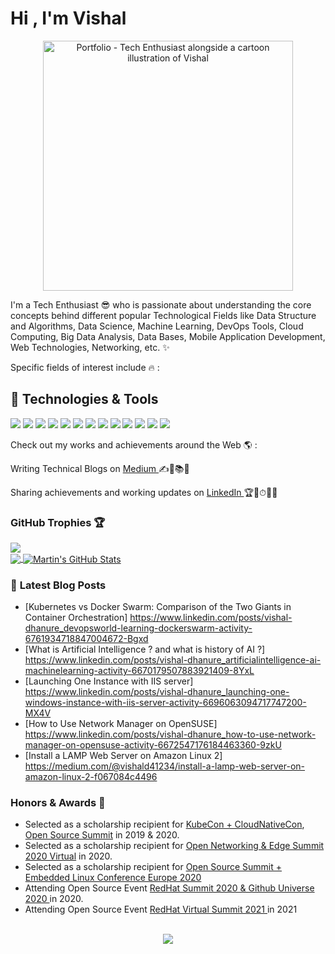  <h1>Hi , I'm Vishal </h1> 
 <div align="center">
 <img src="https://raw.githubusercontent.com/Vi1234sh12/Vi1234sh12/main/Vishal_Readme.jpg" alt="Portfolio - Tech Enthusiast alongside a cartoon illustration of Vishal " height="400px" weight="555px">
 </div>

I'm a Tech Enthusiast 😎 who is passionate about understanding the core concepts behind different popular Technological Fields like Data Structure and Algorithms, Data Science, Machine Learning, DevOps Tools, Cloud Computing, Big Data Analysis, Data Bases, Mobile Application Development, Web Technologies, Networking, etc. ✨

Specific fields of interest include 🔥 :

## 🔧 Technologies & Tools
![](https://img.shields.io/badge/OS-Linux-informational?style=flat&logo=linux&logoColor=white&color=2bbc8a)
![](https://img.shields.io/badge/Editor-IntelliJ_IDEA-informational?style=flat&logo=intellij-idea&logoColor=white&color=2bbc8a)
![](https://img.shields.io/badge/Code-Python-informational?style=flat&logo=python&logoColor=white&color=2bbc8a)
![](https://img.shields.io/badge/Code-JavaScript-informational?style=flat&logo=javascript&logoColor=white&color=2bbc8a)
![](https://img.shields.io/badge/Code-Golang-informational?style=flat&logo=go&logoColor=white&color=2bbc8a)
![](https://img.shields.io/badge/Code-Make-informational?style=flat&logo=cmake&logoColor=white&color=2bbc8a)
![](https://img.shields.io/badge/Code-Vue-informational?style=flat&logo=vue.js&logoColor=white&color=2bbc8a)
![](https://img.shields.io/badge/Shell-Bash-informational?style=flat&logo=gnu-bash&logoColor=white&color=2bbc8a)
![](https://img.shields.io/badge/Tools-PostgreSQL-informational?style=flat&logo=postgresql&logoColor=white&color=2bbc8a)
![](https://img.shields.io/badge/Tools-Docker-informational?style=flat&logo=docker&logoColor=white&color=2bbc8a)
![](https://img.shields.io/badge/Tools-Kubernetes-informational?style=flat&logo=kubernetes&logoColor=white&color=2bbc8a)
![](https://img.shields.io/badge/Tools-Red_Hat_OpenShift-informational?style=flat&logo=red-hat-open-shift&logoColor=white&color=2bbc8a)
![](https://img.shields.io/badge/Cloud-Digital_Ocean-informational?style=flat&logo=digitalocean&logoColor=white&color=2bbc8a)


 Check out my works and achievements around the Web 🌎 :

 Writing Technical Blogs on <a href="https://medium.com/https:/@vishald41234">Medium </a> ✍📃📚💼

 Sharing achievements and working updates on <a href="https://www.linkedin.com/in/vishal-dhanure-33769916a">LinkedIn </a> 🏆🥇⏱👨‍✈️
 
### GitHub Trophies 🏆
  <a href="https://github.com/ryo-ma/github-profile-trophy" target="_blank">
    <img  src="https://github-profile-trophy.vercel.app/?username=Vi1234sh12&theme=gruvbox" />
  </a>
  
 <div>
<a href="https://github.com/Vi1234sh12">
  <img align="center" src="https://github-readme-stats.vercel.app/api/top-langs/?username=Vi1234sh12&hide=java,html&title_color=ffffff&text_color=c9cacc&icon_color=2bbc8a&bg_color=1d1f21" />
</a>
<a href="https://github.com/Vi1234sh12">
  <img align="center" src="https://github-readme-stats.vercel.app/api?username=Vi1234sh12&show_icons=true&line_height=35&count_private=true&title_color=ffffff&text_color=c9cacc&icon_color=2bbc8a&bg_color=1d1f21" alt="Martin's GitHub Stats" />
</a>
 </div>

### 📕 **Latest Blog Posts**
<!-- BLOG-POST-LIST:START -->
- [Kubernetes vs Docker Swarm: Comparison of the Two Giants in Container Orchestration] https://www.linkedin.com/posts/vishal-dhanure_devopsworld-learning-dockerswarm-activity-6761934718847004672-Bgxd
- [What is Artificial Intelligence ? and what is history of AI ?] https://www.linkedin.com/posts/vishal-dhanure_artificialintelligence-ai-machinelearning-activity-6670179507883921409-8YxL
- [Launching One Instance with IIS server] https://www.linkedin.com/posts/vishal-dhanure_launching-one-windows-instance-with-iis-server-activity-6696063094717747200-MX4V
- [How to Use Network Manager on OpenSUSE] https://www.linkedin.com/posts/vishal-dhanure_how-to-use-network-manager-on-opensuse-activity-6672547176184463360-9zkU
- [Install a LAMP Web Server on Amazon Linux 2] https://medium.com/@vishald41234/install-a-lamp-web-server-on-amazon-linux-2-f067084c4496

<!-- BLOG-POST-LIST:END -->

### Honors & Awards 🏅


- Selected as a scholarship recipient for [KubeCon + CloudNativeCon](https://events19.linuxfoundation.org/events/kubecon-cloudnativecon-north-america-2019/), [Open Source Summit](https://events.linuxfoundation.org/open-source-summit-north-america/) in 2019 & 2020.
-  Selected as a scholarship recipient for [Open Networking & Edge Summit 2020 Virtual](https://events.linuxfoundation.org/archive/2020/open-networking-edge-summit-north-america/) in 2020.
-   Selected as a scholarship recipient for [Open Source Summit + Embedded Linux Conference Europe 2020](https://events.linuxfoundation.org/archive/2020/open-source-summit-europe/)
-   Attending Open Source Event  [ RedHat Summit 2020 & Github Universe 2020 ](https://githubuniverse.com/) in 2020.
-   Attending Open Source Event [RedHat Virtual Summit 2021 ](https://www.redhat.com/en/summit) in 2021



<br />
<div align="center">
  <img src="https://assets.website-files.com/5e51b3b0337309d672efd94c/5e51cc5933d368febc351897_footer-img.svg">
</div>
